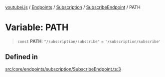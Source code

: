 [youtubei.js](../../../../../../../README.md) / [Endpoints](../../../../../README.md) / [Subscription](../../../README.md) / [SubscribeEndpoint](../README.md) / PATH

# Variable: PATH

> `const` **PATH**: `"/subscription/subscribe"` = `'/subscription/subscribe'`

## Defined in

[src/core/endpoints/subscription/SubscribeEndpoint.ts:3](https://github.com/LuanRT/YouTube.js/blob/eb21af33db708f0355f4fb15881f5d4fabc7b06c/src/core/endpoints/subscription/SubscribeEndpoint.ts#L3)
